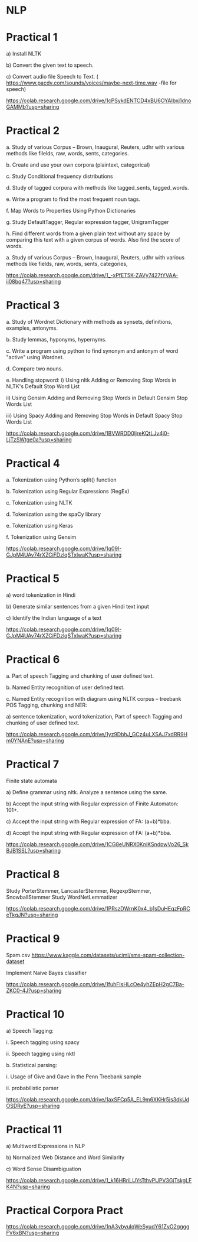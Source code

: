 # NLP

# Practical 1

a) Install NLTK

b) Convert the given text to speech.

c) Convert audio file Speech to Text. (  https://www.pacdv.com/sounds/voices/maybe-next-time.wav  -file for speech)

https://colab.research.google.com/drive/1cPSykdENTCD4xBU6OYAIbxj1dnoGAMMb?usp=sharing

# Practical 2

a. Study of various Corpus – Brown, Inaugural, Reuters, udhr with various
methods like filelds, raw, words, sents, categories.

b. Create and use your own corpora (plaintext, categorical)

c. Study Conditional frequency distributions

d. Study of tagged corpora with methods like tagged_sents, tagged_words.

e. Write a program to find the most frequent noun tags. 

f. Map Words to Properties Using Python Dictionaries

g. Study DefaultTagger, Regular expression tagger, UnigramTagger

h. Find different words from a given plain text without any space by comparing
this text with a given corpus of words. Also find the score of words.

a. Study of various Corpus – Brown, Inaugural, Reuters, udhr with various
methods like fields, raw, words, sents, categories,

https://colab.research.google.com/drive/1_-xPfET5K-ZAVy7427tYVAA-ii08bq47?usp=sharing

# Practical 3

a. Study of Wordnet Dictionary with methods as synsets, definitions, examples,
antonyms.

b. Study lemmas, hyponyms, hypernyms.

c. Write a program using python to find synonym and antonym of word "active"
using Wordnet.

d. Compare two nouns.

e. Handling stopword:
i) Using nltk Adding or Removing Stop Words in NLTK's Default Stop Word
List

ii) Using Gensim Adding and Removing Stop Words in Default Gensim Stop
Words List

iii) Using Spacy Adding and Removing Stop Words in Default Spacy Stop Words
List

https://colab.research.google.com/drive/1BVWRDD0ljreKQtLJv4j0-LjTzSWtge0a?usp=sharing


# Practical 4 

a. Tokenization using Python’s split() function

b. Tokenization using Regular Expressions (RegEx)

c. Tokenization using NLTK

d. Tokenization using the spaCy library

e. Tokenization using Keras

f. Tokenization using Gensim

https://colab.research.google.com/drive/1q09I-GJpM4UAv74rXZCiFDzlqSTxlwaK?usp=sharing

# Practical 5

a) word tokenization in Hindi

b) Generate similar sentences from a given Hindi text input

c) Identify the Indian language of a text

https://colab.research.google.com/drive/1q09I-GJpM4UAv74rXZCiFDzlqSTxlwaK?usp=sharing

# Practical 6

a. Part of speech Tagging and chunking of user defined text.

b. Named Entity recognition of user defined text.

c. Named Entity recognition with diagram using NLTK corpus – treebank
POS Tagging, chunking and NER:

a) sentence tokenization, word tokenization, Part of speech Tagging and chunking
of user defined text.

https://colab.research.google.com/drive/1yz9DbhJ_GCz4uLXSAJ7xdRR9Hm0YNAnE?usp=sharing


# Practical 7 

Finite state automata

a) Define grammar using nltk. Analyze a sentence using the same.

b) Accept the input string with Regular expression of Finite Automaton: 101+. 

c) Accept the input string with Regular expression of FA: (a+b)*bba.

d) Accept the input string with Regular expression of FA: (a+b)*bba.

 https://colab.research.google.com/drive/1CG8eUNRX0KniKSndpwVo26_SkBJB1SSL?usp=sharing
 
 
# Practical 8
 
 
 Study PorterStemmer, LancasterStemmer, RegexpStemmer, SnowballStemmer Study WordNetLemmatizer

https://colab.research.google.com/drive/1PRszDWrnK0x4_b1sDuHEqzFpRCeTkgJN?usp=sharing


# Practical 9 
Spam.csv
https://www.kaggle.com/datasets/uciml/sms-spam-collection-dataset

Implement Naive Bayes classifier

https://colab.research.google.com/drive/1fuhFIsHLcOe4yhZEpH2gC7Ba-ZKC0-4J?usp=sharing


# Practical 10

a) Speech Tagging: 

i. Speech tagging using spacy

ii. Speech tagging using nktl


b. Statistical parsing:

i. Usage of Give and Gave in the Penn Treebank sample

ii. probabilistic parser

https://colab.research.google.com/drive/1axSFCp5A_EL9m6XKHr5js3dkUdOSDRyE?usp=sharing


# Practical 11


a) Multiword Expressions in NLP

b) Normalized Web Distance and Word Similarity

c) Word Sense Disambiguation

https://colab.research.google.com/drive/1_k16HRriLUYsTthvPUPV3GjTskgLFK4N?usp=sharing

# Practical Corpora Pract

https://colab.research.google.com/drive/1nA3ybyuIqWeSyudY61ZyO2ggggFV6xBN?usp=sharing

